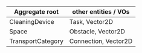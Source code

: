 |Aggregate root | other entities / VOs |
|---|---|
| CleaningDevice | Task, Vector2D |
| Space | Obstacle, Vector2D |
| TransportCategory | Connection, Vector2D |